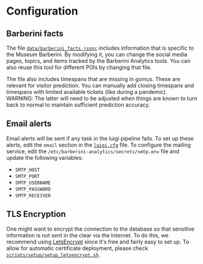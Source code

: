 # Configuration

## Barberini facts

The file [`data/barberini_facts.jsonc`](./data/barberini_facts.jsonc) includes information that is specific to the Museum Barberini.
By modifying it, you can change the social media pages, topics, and items tracked by the Barberini Analytics tools.
You can also reuse this tool for different POIs by changing that file.

The file also includes timespans that are missing in gomus.
These are relevant for visitor prediction.
You can manually add closing timespans and timespans with limited available tickets (like during a pandemic).  
WARNING: The latter will need to be adjusted when things are known to turn back to normal to maintain sufficient prediction accuracy.

## Email alerts

Email alerts will be sent if any task in the luigi pipeline fails.
To set up these alerts, edit the `email` section in the [`luigi.cfg`](./luigi.cfg) file.
To configure the mailing service, edit the `/etc/barberini-analytics/secrets/smtp.env` file and update the following variables:

- `SMTP_HOST`
- `SMTP_PORT`
- `SMTP_USERNAME`
- `SMTP_PASSWORD`
- `SMTP_RECEIVER`

## TLS Encryption

One might want to encrypt the connection to the database so that sensitive information is not sent in the clear via the Internet.
To do this, we recommend using [LetsEncrypt](https://letsencrypt.org/) since it's free and fairly easy to set up.
To allow for automatic certificate deployment, please check [`scripts/setup/setup_letsencrypt.sh`](./scripts/setup/setup_letsencrypt.sh).
